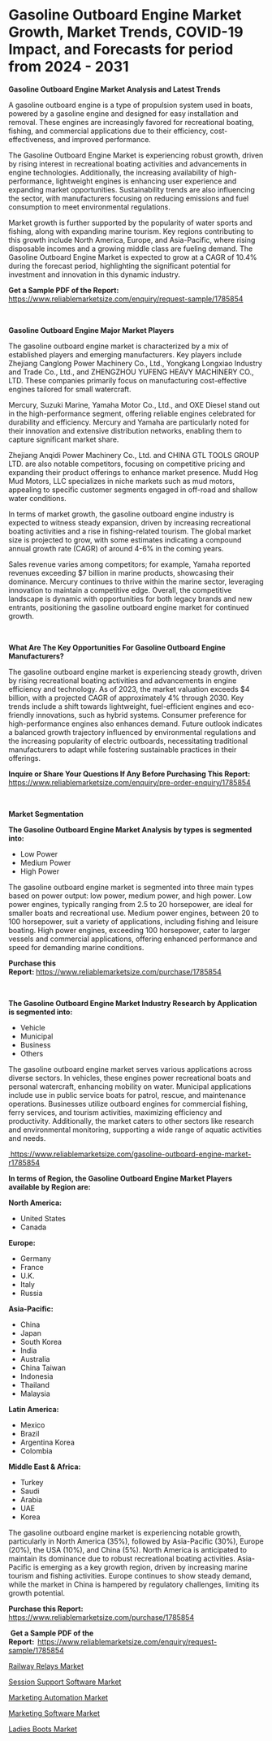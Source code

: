 <p><h1>Gasoline Outboard Engine Market Growth, Market Trends, COVID-19 Impact, and Forecasts for period from 2024 - 2031</h1></p><p><strong>Gasoline Outboard Engine Market Analysis and Latest Trends</strong></p>
<p><p>A gasoline outboard engine is a type of propulsion system used in boats, powered by a gasoline engine and designed for easy installation and removal. These engines are increasingly favored for recreational boating, fishing, and commercial applications due to their efficiency, cost-effectiveness, and improved performance.</p><p>The Gasoline Outboard Engine Market is experiencing robust growth, driven by rising interest in recreational boating activities and advancements in engine technologies. Additionally, the increasing availability of high-performance, lightweight engines is enhancing user experience and expanding market opportunities. Sustainability trends are also influencing the sector, with manufacturers focusing on reducing emissions and fuel consumption to meet environmental regulations.</p><p>Market growth is further supported by the popularity of water sports and fishing, along with expanding marine tourism. Key regions contributing to this growth include North America, Europe, and Asia-Pacific, where rising disposable incomes and a growing middle class are fueling demand. The Gasoline Outboard Engine Market is expected to grow at a CAGR of 10.4% during the forecast period, highlighting the significant potential for investment and innovation in this dynamic industry.</p></p>
<p><strong>Get a Sample PDF of the Report:&nbsp;</strong> <a href="https://www.reliablemarketsize.com/enquiry/request-sample/1785854?utm_campaign=1103&utm_medium=2&utm_source=Github&utm_content=ia&utm_term=19122024&utm_id=gasoline-outboard-engine">https://www.reliablemarketsize.com/enquiry/request-sample/1785854</a></p>
<p>&nbsp;</p>
<p><strong>Gasoline Outboard Engine Major Market Players</strong></p>
<p><p>The gasoline outboard engine market is characterized by a mix of established players and emerging manufacturers. Key players include Zhejiang Canglong Power Machinery Co., Ltd., Yongkang Longxiao Industry and Trade Co., Ltd., and ZHENGZHOU YUFENG HEAVY MACHINERY CO., LTD. These companies primarily focus on manufacturing cost-effective engines tailored for small watercraft.</p><p>Mercury, Suzuki Marine, Yamaha Motor Co., Ltd., and OXE Diesel stand out in the high-performance segment, offering reliable engines celebrated for durability and efficiency. Mercury and Yamaha are particularly noted for their innovation and extensive distribution networks, enabling them to capture significant market share.</p><p>Zhejiang Anqidi Power Machinery Co., Ltd. and CHINA GTL TOOLS GROUP LTD. are also notable competitors, focusing on competitive pricing and expanding their product offerings to enhance market presence. Mudd Hog Mud Motors, LLC specializes in niche markets such as mud motors, appealing to specific customer segments engaged in off-road and shallow water conditions.</p><p>In terms of market growth, the gasoline outboard engine industry is expected to witness steady expansion, driven by increasing recreational boating activities and a rise in fishing-related tourism. The global market size is projected to grow, with some estimates indicating a compound annual growth rate (CAGR) of around 4-6% in the coming years.</p><p>Sales revenue varies among competitors; for example, Yamaha reported revenues exceeding $7 billion in marine products, showcasing their dominance. Mercury continues to thrive within the marine sector, leveraging innovation to maintain a competitive edge. Overall, the competitive landscape is dynamic with opportunities for both legacy brands and new entrants, positioning the gasoline outboard engine market for continued growth.</p></p>
<p>&nbsp;</p>
<p><strong>What Are The Key Opportunities For Gasoline Outboard Engine Manufacturers?</strong></p>
<p><p>The gasoline outboard engine market is experiencing steady growth, driven by rising recreational boating activities and advancements in engine efficiency and technology. As of 2023, the market valuation exceeds $4 billion, with a projected CAGR of approximately 4% through 2030. Key trends include a shift towards lightweight, fuel-efficient engines and eco-friendly innovations, such as hybrid systems. Consumer preference for high-performance engines also enhances demand. Future outlook indicates a balanced growth trajectory influenced by environmental regulations and the increasing popularity of electric outboards, necessitating traditional manufacturers to adapt while fostering sustainable practices in their offerings.</p></p>
<p><strong>Inquire or Share Your Questions If Any Before Purchasing This Report:</strong> <a href="https://www.reliablemarketsize.com/enquiry/pre-order-enquiry/1785854?utm_campaign=1103&utm_medium=2&utm_source=Github&utm_content=ia&utm_term=19122024&utm_id=gasoline-outboard-engine">https://www.reliablemarketsize.com/enquiry/pre-order-enquiry/1785854</a></p>
<p>&nbsp;</p>
<p><strong>Market Segmentation</strong></p>
<p><strong>The Gasoline Outboard Engine Market Analysis by types is segmented into:</strong></p>
<p><ul><li>Low Power</li><li>Medium Power</li><li>High Power</li></ul></p>
<p><p>The gasoline outboard engine market is segmented into three main types based on power output: low power, medium power, and high power. Low power engines, typically ranging from 2.5 to 20 horsepower, are ideal for smaller boats and recreational use. Medium power engines, between 20 to 100 horsepower, suit a variety of applications, including fishing and leisure boating. High power engines, exceeding 100 horsepower, cater to larger vessels and commercial applications, offering enhanced performance and speed for demanding marine conditions.</p></p>
<p><strong>Purchase this Report:&nbsp;</strong><a href="https://www.reliablemarketsize.com/purchase/1785854?utm_campaign=1103&utm_medium=2&utm_source=Github&utm_content=ia&utm_term=19122024&utm_id=gasoline-outboard-engine">https://www.reliablemarketsize.com/purchase/1785854</a></p>
<p>&nbsp;</p>
<p><strong>The Gasoline Outboard Engine Market Industry Research by Application is segmented into:</strong></p>
<p><ul><li>Vehicle</li><li>Municipal</li><li>Business</li><li>Others</li></ul></p>
<p><p>The gasoline outboard engine market serves various applications across diverse sectors. In vehicles, these engines power recreational boats and personal watercraft, enhancing mobility on water. Municipal applications include use in public service boats for patrol, rescue, and maintenance operations. Businesses utilize outboard engines for commercial fishing, ferry services, and tourism activities, maximizing efficiency and productivity. Additionally, the market caters to other sectors like research and environmental monitoring, supporting a wide range of aquatic activities and needs.</p></p>
<p><a href="https://www.reliablemarketsize.com/gasoline-outboard-engine-market-r1785854?utm_campaign=1103&utm_medium=2&utm_source=Github&utm_content=ia&utm_term=19122024&utm_id=gasoline-outboard-engine">&nbsp;https://www.reliablemarketsize.com/gasoline-outboard-engine-market-r1785854</a></p>
<p><strong>In terms of Region, the Gasoline Outboard Engine Market Players available by Region are:</strong></p>
<p>
    <p> <strong> North America: </strong>
        <ul>
            <li>United States</li>
            <li>Canada</li>
        </ul>
        </p> 
    <p> <strong> Europe: </strong>
        <ul>
            <li>Germany</li>
            <li>France</li>
            <li>U.K.</li>
            <li>Italy</li>
            <li>Russia</li>
        </ul>
        </p> 
    <p> <strong> Asia-Pacific: </strong>
        <ul>
            <li>China</li>
            <li>Japan</li>
            <li>South Korea</li>
            <li>India</li>
            <li>Australia</li>
            <li>China Taiwan</li>
            <li>Indonesia</li>
            <li>Thailand</li>
            <li>Malaysia</li>
        </ul>
        </p> 
    <p> <strong> Latin America: </strong>
        <ul>
            <li>Mexico</li>
            <li>Brazil</li>
            <li>Argentina Korea</li>
            <li>Colombia</li>
        </ul>
        </p> 
    <p> <strong> Middle East & Africa: </strong>
        <ul>
            <li>Turkey</li>
            <li>Saudi</li>
            <li>Arabia</li>
            <li>UAE</li>
            <li>Korea</li>
        </ul>
    </p>
    </p>
<p><p>The gasoline outboard engine market is experiencing notable growth, particularly in North America (35%), followed by Asia-Pacific (30%), Europe (20%), the USA (10%), and China (5%). North America is anticipated to maintain its dominance due to robust recreational boating activities. Asia-Pacific is emerging as a key growth region, driven by increasing marine tourism and fishing activities. Europe continues to show steady demand, while the market in China is hampered by regulatory challenges, limiting its growth potential.</p></p>
<p><strong>Purchase this Report: </strong><a href="https://www.reliablemarketsize.com/purchase/1785854?utm_campaign=1103&utm_medium=2&utm_source=Github&utm_content=ia&utm_term=19122024&utm_id=gasoline-outboard-engine">https://www.reliablemarketsize.com/purchase/1785854</a></p>
<p>&nbsp;<strong>Get a Sample PDF of the Report:&nbsp;&nbsp;</strong><a href="https://www.reliablemarketsize.com/enquiry/request-sample/1785854?utm_campaign=1103&utm_medium=2&utm_source=Github&utm_content=ia&utm_term=19122024&utm_id=gasoline-outboard-engine">https://www.reliablemarketsize.com/enquiry/request-sample/1785854</a></p>
<p><strong></strong></p>
<p><p><a href="https://www.linkedin.com/pulse/railway-relays-market-size-value-report-growth-potential-swwee?utm_campaign=1103&utm_medium=2&utm_source=Github&utm_content=ia&utm_term=19122024&utm_id=gasoline-outboard-engine">Railway Relays Market</a></p><p><a href="https://github.com/gdfhhhj/Market-Research-Report-List-7/blob/main/session-support-software-market.md?utm_campaign=1103&utm_medium=2&utm_source=Github&utm_content=ia&utm_term=19122024&utm_id=gasoline-outboard-engine">Session Support Software Market</a></p><p><a href="https://www.linkedin.com/pulse/marketing-automation-market-structure-size-analysis-cagr-125-z8r9e?utm_campaign=1103&utm_medium=2&utm_source=Github&utm_content=ia&utm_term=19122024&utm_id=gasoline-outboard-engine">Marketing Automation Market</a></p><p><a href="https://www.linkedin.com/pulse/historical-trends-future-projections-marketing-software-market-tfdae?utm_campaign=1103&utm_medium=2&utm_source=Github&utm_content=ia&utm_term=19122024&utm_id=gasoline-outboard-engine">Marketing Software Market</a></p><p><a href="https://www.linkedin.com/pulse/ladies-boots-market-overview-size-value-share-analysis-projected-2hhse?utm_campaign=1103&utm_medium=2&utm_source=Github&utm_content=ia&utm_term=19122024&utm_id=gasoline-outboard-engine">Ladies Boots Market</a></p></p>